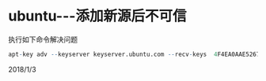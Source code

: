 # ubuntu---添加新源后不可信

执行如下命令解决问题  
 ```r
 apt-key adv --keyserver keyserver.ubuntu.com --recv-keys  4F4EA0AAE5267A6C
 ```

2018/1/3  
